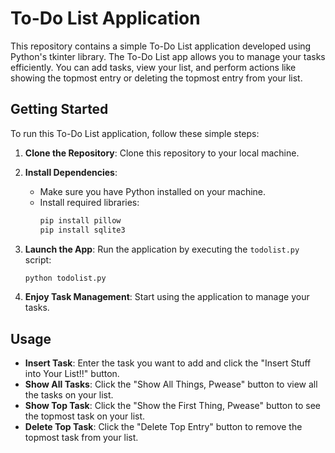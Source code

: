 # To-Do List Application

This repository contains a simple To-Do List application developed using Python's tkinter library. The To-Do List app allows you to manage your tasks efficiently. You can add tasks, view your list, and perform actions like showing the topmost entry or deleting the topmost entry from your list.


## Getting Started

To run this To-Do List application, follow these simple steps:

1. **Clone the Repository**: Clone this repository to your local machine.

2. **Install Dependencies**:
   - Make sure you have Python installed on your machine.
   - Install required libraries:
     ```bash
     pip install pillow
     pip install sqlite3
     ```

3. **Launch the App**: Run the application by executing the `todolist.py` script:
   ```bash
   python todolist.py
   ```

4. **Enjoy Task Management**: Start using the application to manage your tasks.

## Usage

- **Insert Task**: Enter the task you want to add and click the "Insert Stuff into Your List!!" button.
- **Show All Tasks**: Click the "Show All Things, Pwease" button to view all the tasks on your list.
- **Show Top Task**: Click the "Show the First Thing, Pwease" button to see the topmost task on your list.
- **Delete Top Task**: Click the "Delete Top Entry" button to remove the topmost task from your list.


